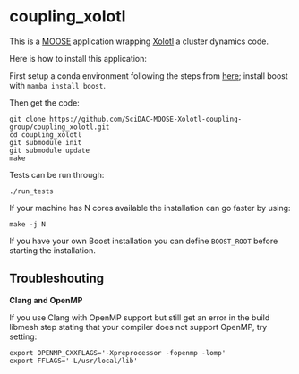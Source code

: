 coupling_xolotl
=====

This is a [MOOSE](https://mooseframework.inl.gov/getting_started/index.html) application wrapping [Xolotl](https://github.com/ORNL-Fusion/xolotl/wiki) a cluster dynamics code.

Here is how to install this application:

First setup a conda environment following the steps from [here](https://mooseframework.inl.gov/getting_started/installation/conda.html); install boost with `mamba install boost`.

Then get the code:

```
git clone https://github.com/SciDAC-MOOSE-Xolotl-coupling-group/coupling_xolotl.git
cd coupling_xolotl
git submodule init
git submodule update
make
```

Tests can be run through:
```
./run_tests
```

If your machine has N cores available the installation can go faster by using:
```
make -j N
```

If you have your own Boost installation you can define `BOOST_ROOT` before starting the installation.

Troubleshouting
------

**Clang and OpenMP**

If you use Clang with OpenMP support but still get an error in the build libmesh step stating that your compiler does not support OpenMP, try setting:
```
export OPENMP_CXXFLAGS='-Xpreprocessor -fopenmp -lomp'
export FFLAGS='-L/usr/local/lib'
```
